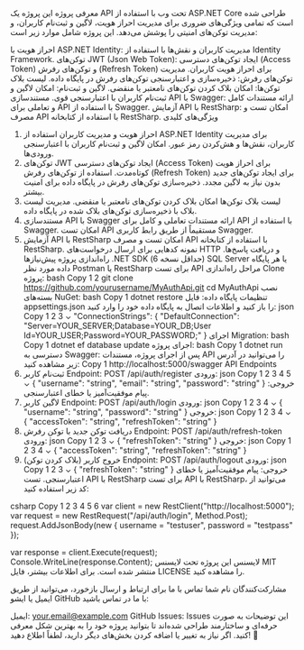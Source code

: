 معرفی پروژه
این پروژه یک API تحت وب با استفاده از ASP.NET Core طراحی شده است که تمامی ویژگی‌های ضروری برای مدیریت احراز هویت، لاگین و ثبت‌نام کاربران، و مدیریت توکن‌های امنیتی را پوشش می‌دهد. این پروژه شامل موارد زیر است:

احراز هویت با ASP.NET Identity: مدیریت کاربران و نقش‌ها با استفاده از Identity Framework.
توکن‌های JWT (Json Web Token): ایجاد توکن‌های دسترسی (Access Token) و توکن‌های رفرش (Refresh Token) برای احراز هویت کاربران.
مدیریت توکن‌های رفرش: ذخیره‌سازی و اعتبارسنجی توکن‌های رفرش در پایگاه داده.
لیست بلاک توکن‌ها: امکان بلاک کردن توکن‌های نامعتبر یا منقضی.
لاگین و ثبت‌نام: امکان لاگین و ثبت‌نام کاربران با اعتبارسنجی قوی.
مستندسازی API با Swagger: ارائه مستندات کامل و تعاملی برای API با استفاده از Swagger.
آزمایش API با RestSharp: امکان تست و مصرف API با استفاده از کتابخانه RestSharp.
ویژگی‌های کلیدی
1. احراز هویت و مدیریت کاربران
استفاده از ASP.NET Identity برای مدیریت کاربران، نقش‌ها و هش‌کردن رمز عبور.
امکان لاگین و ثبت‌نام کاربران با اعتبارسنجی ورودی‌ها.
2. توکن‌های JWT
ایجاد توکن‌های دسترسی (Access Token) برای احراز هویت کوتاه‌مدت.
استفاده از توکن‌های رفرش (Refresh Token) برای ایجاد توکن‌های جدید بدون نیاز به لاگین مجدد.
ذخیره‌سازی توکن‌های رفرش در پایگاه داده برای امنیت بیشتر.
3. لیست بلاک توکن‌ها
امکان بلاک کردن توکن‌های نامعتبر یا منقضی.
مدیریت لیست بلاک با ذخیره‌سازی توکن‌های بلاک شده در پایگاه داده.
4. مستندسازی API با Swagger
ارائه مستندات تعاملی و کامل برای API با استفاده از Swagger.
امکان تست API مستقیماً از طریق رابط کاربری Swagger.
5. آزمایش API با RestSharp
امکان تست و مصرف API با استفاده از کتابخانه RestSharp.
نمونه کدهایی برای ارسال درخواست‌های HTTP و دریافت پاسخ‌ها.
راه‌اندازی پروژه
پیش‌نیازها
.NET SDK (حداقل نسخه 6)
SQL Server یا هر پایگاه داده مورد نظر
Postman یا RestSharp برای تست API
مراحل راه‌اندازی
Clone پروژه:
bash
Copy
1
2
git clone https://github.com/yourusername/MyAuthApi.git
cd MyAuthApi
نصب بسته‌های NuGet:
bash
Copy
1
dotnet restore
تنظیمات پایگاه داده:
فایل appsettings.json را باز کنید و اطلاعات اتصال به پایگاه داده خود را وارد کنید:
json
Copy
1
2
3
⌄
"ConnectionStrings": {
  "DefaultConnection": "Server=YOUR_SERVER;Database=YOUR_DB;User Id=YOUR_USER;Password=YOUR_PASSWORD;"
}
اجرای Migration:
bash
Copy
1
dotnet ef database update
اجرای پروژه:
bash
Copy
1
dotnet run
دسترسی به Swagger:
پس از اجرای پروژه، مستندات API را می‌توانید در آدرس زیر مشاهده کنید:
Copy
1
http://localhost:5000/swagger
API Endpoints
1. ثبت‌نام کاربر
Endpoint: POST /api/auth/register
ورودی:
json
Copy
1
2
3
4
5
⌄
{
  "username": "string",
  "email": "string",
  "password": "string"
}
خروجی: پیام موفقیت‌آمیز یا خطای اعتبارسنجی.
2. لاگین کاربر
Endpoint: POST /api/auth/login
ورودی:
json
Copy
1
2
3
4
⌄
{
  "username": "string",
  "password": "string"
}
خروجی:
json
Copy
1
2
3
4
⌄
{
  "accessToken": "string",
  "refreshToken": "string"
}
3. دریافت توکن جدید با توکن رفرش
Endpoint: POST /api/auth/refresh-token
ورودی:
json
Copy
1
2
3
⌄
{
  "refreshToken": "string"
}
خروجی:
json
Copy
1
2
3
4
⌄
{
  "accessToken": "string",
  "refreshToken": "string"
}
4. خروج کاربر (بلاک کردن توکن)
Endpoint: POST /api/auth/logout
ورودی:
json
Copy
1
2
3
⌄
{
  "refreshToken": "string"
}
خروجی: پیام موفقیت‌آمیز یا خطای اعتبارسنجی.
تست API با RestSharp
برای تست API با RestSharp، می‌توانید از کد زیر استفاده کنید:

csharp
Copy
1
2
3
4
5
6
var client = new RestClient("http://localhost:5000");
var request = new RestRequest("/api/auth/login", Method.Post);
request.AddJsonBody(new { username = "testuser", password = "testpass" });

var response = client.Execute(request);
Console.WriteLine(response.Content);
لایسنس
این پروژه تحت لایسنس MIT منتشر شده است. برای اطلاعات بیشتر، فایل LICENSE را مشاهده کنید.

مشارکت‌کنندگان
نام شما
تماس با ما
برای ارتباط و ارسال بازخورد، می‌توانید از طریق ایمیل یا ایشو GitHub با ما در تماس باشید:

ایمیل: your.email@example.com
GitHub Issues: Issues
این توضیحات به صورت حرفه‌ای و ساختارمند طراحی شده‌اند تا بتوانید پروژه خود را به بهترین شکل معرفی کنید. اگر نیاز به تغییر یا اضافه کردن بخش‌های دیگر دارید، لطفاً اطلاع دهید! 🚀
